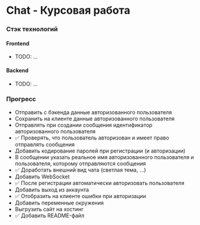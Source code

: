 # Chat - Курсовая работа

### Стэк технологий

#### Frontend

* TODO: ...

#### Backend

* TODO: ...

### Прогресс

* Отправить с бэкенда данные авторизованного пользователя
* Сохранить на клиенте данные авторизованного пользователя
* Отправлять при создании сообщения идентификатор авторизованного пользователя
* ✅ Проверять, что пользователь авторизован и имеет право отправлять сообщения
* Добавить кодирование паролей при регистрации (и авторизации)
* В сообщении указать реальное имя авторизованного пользователя и пользователя, которому отправляются сообщения
* ✅ Доработать внешний вид чата (светлая тема, …)
* Добавить WebSocket
* ✅ После регистрации автоматически авторизовать пользователя
* Добавить выход из аккаунта
* ✅ Отобразить на клиенте ошибки при авторизации
* Добавить переменные окружения
* Выгрузить сайт на хостинг 
* ✅ Добавить README-файл
